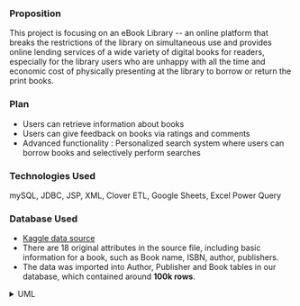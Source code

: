 ### Proposition
This project is focusing on an eBook Library -- an online platform that breaks the restrictions of the library on simultaneous use and provides online lending services of a wide variety of digital books for readers, especially for the library users who are unhappy with all the time and economic cost of physically presenting at the library to borrow or return the print books.


### Plan
* Users can retrieve information about books
* Users can give feedback on books via ratings and comments
* Advanced functionality : Personalized search system where users can borrow books and selectively perform searches

### Technologies Used
mySQL, JDBC, JSP, XML, Clover ETL, Google Sheets, Excel Power Query 

### Database Used
* [Kaggle data source](https://www.kaggle.com/bahramjannesarr/goodreads-book-datasets-10m)
* There are 18 original attributes in the source file, including basic information for a book, such as Book name, ISBN, author, publishers.
* The data was imported into Author, Publisher and Book tables in our database, which contained around **100k rows**.

<details>
  <summary>UML</summary>
 [e-Book-UML.jpg](https://postimg.cc/kDjtNQxj)
 </details>
